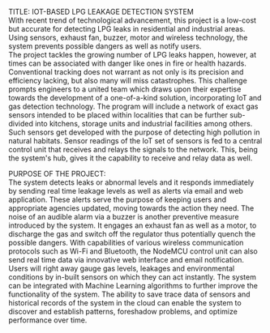 TITLE: IOT-BASED LPG LEAKAGE DETECTION SYSTEM  
With recent trend of technological advancement, this project is a low-cost but 
accurate for detecting LPG leaks in residential and industrial areas. Using sensors, 
exhaust fan, buzzer, motor and wireless technology, the system prevents possible 
dangers as well as notify users.  
The project tackles the growing number of LPG leaks happen, however, at times can 
be associated with danger like ones in fire or health hazards. Conventional tracking 
does not warrant as not only is its precision and efficiency lacking, but also many will 
miss catastrophes. This challenge prompts engineers to a united team which draws 
upon their expertise towards the development of a one-of-a-kind solution, 
incorporating 
IoT 
and 
gas 
detection 
technology. 
The program will include a network of exact gas sensors intended to be placed within 
localities that can be further sub-divided into kitchens, storage units and industrial 
facilities among others. Such sensors get developed with the purpose of detecting 
high pollution in natural habitats. Sensor readings of the IoT set of sensors is fed to a 
central control unit that receives and relays the signals to the network. This, being the 
system's hub, gives it the capability to receive and relay data as well. 


PURPOSE OF THE PROJECT:  
The system detects leaks or abnormal levels and it responds immediately by sending 
real time leakage levels as well as alerts via email and web application. These alerts 
serve the purpose of keeping users and appropriate agencies updated, moving 
towards the action they need. The noise of an audible alarm via a buzzer is another 
preventive measure introduced by the system. It engages an exhaust fan as well as a 
motor, to discharge the gas and switch off the regulator thus potentially quench the 
possible dangers. 
With capabilities of various wireless communication protocols such as Wi-Fi and 
Bluetooth, the NodeMCU control unit can also send real time data via innovative web 
interface and email notification. Users will right away gauge gas levels, leakages and 
environmental conditions by in-built sensors on which they can act instantly. 
The system can be integrated with Machine Learning algorithms to further improve 
the functionality of the system. The ability to save trace data of sensors and historical 
records of the system in the cloud can enable the system to discover and establish 
patterns, foreshadow problems, and optimize performance over time. 


